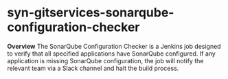 # syn-gitservices-sonarqube-configuration-checker
**Overview**
The SonarQube Configuration Checker is a Jenkins job designed to verify that all specified applications have SonarQube configured. If any application is missing SonarQube configuration, the job will notify the relevant team via a Slack channel and halt the build process.

